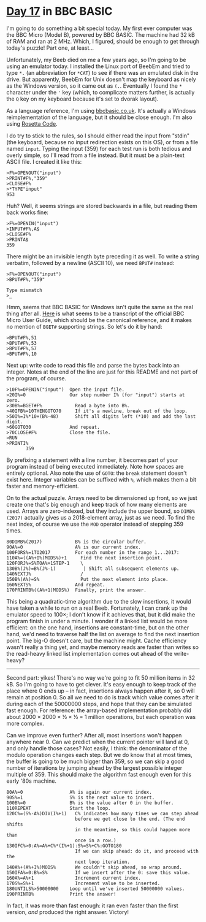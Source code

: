 # [Day 17](http://adventofcode.com/2017/day/17) in BBC BASIC

I'm going to do something a bit special today. My first ever computer was the
BBC Micro (Model B), powered by BBC BASIC. The machine had 32 kB of RAM and ran
at 2 MHz. Which, I figured, should be enough to get through today's puzzle!
Part one, at least…

Unfortunately, my Beeb died on me a few years ago, so I'm going to be using an
emulator today. I installed the Linux port of BeebEm and tried to type `*.` (an
abbreviation for `*CAT`) to see if there was an emulated disk in the drive. But
apparently, BeebEm for Unix doesn't map the keyboard as nicely as the Windows
version, so it came out as `(.`. Eventually I found the `*` character under the
`'` key (which, to complicate matters further, is actually the `Q` key on my
keyboard because it's set to dvorak layout).

As a language reference, I'm using
[bbcbasic.co.uk](http://www.bbcbasic.co.uk/). It's actually a Windows
reimplementation of the language, but it should be close enough. I'm also using
[Rosetta Code](http://rosettacode.org/wiki/Category:BBC_BASIC).

I do try to stick to the rules, so I should either read the input from "stdin"
(the keyboard, because no input redirection exists on this OS), or from a file
named `input`. Typing the input (359) for each test run is both tedious and
overly simple, so I'll read from a file instead. But it must be a plain-text
ASCII file. I created it like this:

    >F%=OPENOUT("input")
    >PRINT#F%,"359"
    >CLOSE#F%
    >*TYPE"input"
    953

Huh? Well, it seems strings are stored backwards in a file, but reading them
back works fine:

    >F%=OPENIN("input")
    >INPUT#F%,A$
    >CLOSE#F%
    >PRINTA$
    359

There might be an invisible length byte preceding it as well. To write a string
verbatim, followed by a newline (ASCII 10), we need `BPUT#` instead:

    >F%=OPENOUT("input")
    >BPUT#F%,"359"

    Type mismatch
    >_

Hmm, seems that BBC BASIC for Windows isn't quite the same as the real thing
after all.
[Here](http://central.kaserver5.org/Kasoft/Typeset/BBC/Contents.html) is what
seems to be a transcript of the official BBC Micro User Guide, which should be
the canonical reference, and it makes no mention of `BGET#` supporting strings.
So let's do it by hand:

    >BPUT#F%,51
    >BPUT#F%,53
    >BPUT#F%,57
    >BPUT#F%,10

Next up: write code to read this file and parse the bytes back into an integer.
Notes at the end of the line are just for this README and not part of the
program, of course.

    >10F%=OPENIN("input")  Open the input file.
    >20I%=0                Our step number I% (for "input") starts at zero.
    >30B%=BGET#F%            Read a byte into B%.
    >40IFB%=10THENGOTO70     If it's a newline, break out of the loop.
    >50I%=I%*10+(B%-48)      Shift all digits left (*10) and add the last digit.
    >60GOTO30              And repeat.
    >70CLOSE#F%            Close the file.
    >RUN
    >PRINTI%
           359

By prefixing a statement with a line number, it becomes part of your program
instead of being executed immediately. Note how spaces are entirely optional.
Also note the use of `GOTO`: the `break` statement doesn't exist here. Integer
variables can be suffixed with `%`, which makes them a bit faster and
memory-efficient.

On to the actual puzzle. Arrays need to be dimensioned up front, so we just
create one that's big enough and keep track of how many elements are used.
Arrays are zero-indexed, but they include the upper bound, so `DIMB%(2017)`
actually gives us a 2018-element array, just as we need. To find the next
index, of course we use the `MOD` operator instead of stepping 359 times.

    80DIMB%(2017)            B% is the circular buffer.
    90A%=0                   A% is our current index.
    100FORS%=1TO2017         For each number in the range 1...2017:
    110A%=((A%+I%)MODS%)+1     Find the next insertion point.
    120FORJ%=S%TOA%+1STEP-1    \
    130B%(J%)=B%(J%-1)          | Shift all subsequent elements up.
    140NEXTJ%                  /
    150B%(A%)=S%               Put the next element into place.
    160NEXTS%                And repeat.
    170PRINTB%((A%+1)MODS%)  Finally, print the answer.

This being a quadratic-time algorithm due to the slow insertions, it would have
taken a while to run on a real Beeb. Fortunately, I can crank up the emulator
speed to 100×; I don't know if it achieves that, but it did make the program
finish in under a minute. I wonder if a linked list would be more efficient: on
the one hand, insertions are constant-time, but on the other hand, we'd need to
traverse half the list on average to find the next insertion point. The big-O
doesn't care, but the machine might. Cache efficiency wasn't really a thing
yet, and maybe memory reads are faster than writes so the read-heavy linked
list implementation comes out ahead of the write-heavy?

---

Second part: yikes! There's no way we're going to fit 50 million items in 32
kB. So I'm going to have to get clever. It's easy enough to keep track of the
place where 0 ends up – in fact, insertions always happen after it, so 0 will
remain at position 0. So all we need to do is track which value comes after it
during each of the 50000000 steps, and hope that they can be simulated fast
enough. For reference: the array-based implementation probably did about 2000 ×
2000 × ½ × ½ = 1 million operations, but each operation was more complex.

Can we improve even further? After all, most insertions won't happen anywhere
near 0. Can we predict when the current pointer will land at 0, and only handle
those cases? Not easily, I think: the denominator of the modulo operation
changes each step. But we do know that at most times, the buffer is going to be
much bigger than 359, so we can skip a good number of iterations by jumping
ahead by the largest possible integer multiple of 359. This should make the
algorithm fast enough even for this early '80s machine.

    80A%=0                 A% is again our current index.
    90S%=1                 S% is the next value to insert.
    100B%=0                B% is the value after 0 in the buffer.
    110REPEAT              Start the loop.
    120C%=(S%-A%)DIV(I%+1)   C% indicates how many times we can step ahead
                             before we get close to the end. (The end shifts
                             in the meantime, so this could happen more than
                             once in a row.)
    130IFC%>0:A%=A%+C%*(I%+1):S%=S%+C%:GOTO180
                             If we can skip ahead: do it, and proceed with the
                             next loop iteration.
    140A%+(A%+I%)MODS%       We couldn't skip ahead, so wrap around.
    150IFA%=0:B%=S%          If we insert after the 0: save this value.
    160A%=A%+1               Increment current index.
    170S%=S%+1               Increment value to be inserted.
    180UNTILS%>50000000    Loop until we've inserted 50000000 values.
    190PRINTB%             Print the answer!

In fact, it was more than fast enough: it ran even faster than the first
version, _and_ produced the right answer. Victory!
